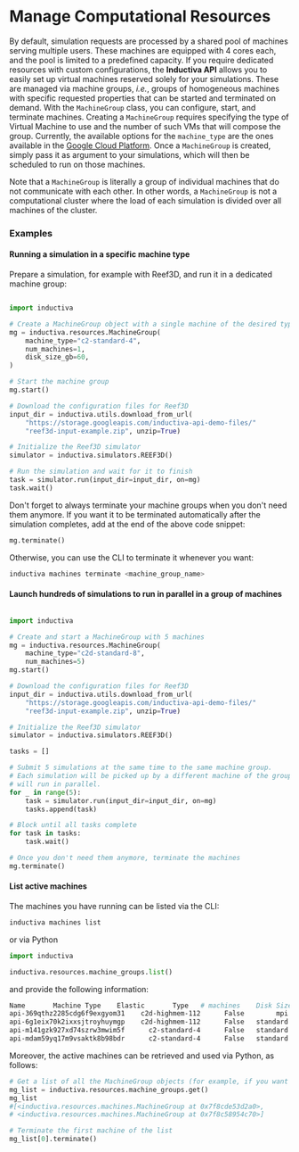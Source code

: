 # Manage Computational Resources

By default, simulation requests are processed by a shared pool of machines serving multiple users. These machines are equipped with 4 cores each, and the pool is limited to a predefined capacity. If you require dedicated resources with custom configurations, the **Inductiva API** allows you to easily set up virtual machines reserved solely for your simulations. These are managed via machine groups, *i.e.*, groups of homogeneous machines with specific requested properties that can be started and terminated on demand. With the `MachineGroup` class, you can configure, start, and terminate machines. Creating a `MachineGroup` requires specifying the type of Virtual Machine to use and the number of such VMs that will compose the group. Currently, the available options for the `machine_type` are the ones available in the [Google Cloud Platform](https://cloud.google.com/compute/docs/machine-types). Once a `MachineGroup` is created, simply pass it as argument to your simulations, which will then be scheduled to run on those machines. 

Note that a `MachineGroup` is literally a group of individual machines that do not communicate with each other. In other words, a `MachineGroup` is not a computational cluster where the load of each simulation is divided over all machines of the cluster.

### Examples


#### Running a simulation in a specific machine type

Prepare a simulation, for example with Reef3D, and run it in a dedicated machine group:

```python

import inductiva

# Create a MachineGroup object with a single machine of the desired type
mg = inductiva.resources.MachineGroup(
    machine_type="c2-standard-4",
    num_machines=1,
    disk_size_gb=60,
)

# Start the machine group
mg.start()

# Download the configuration files for Reef3D
input_dir = inductiva.utils.download_from_url(
    "https://storage.googleapis.com/inductiva-api-demo-files/"
    "reef3d-input-example.zip", unzip=True)

# Initialize the Reef3D simulator
simulator = inductiva.simulators.REEF3D()

# Run the simulation and wait for it to finish
task = simulator.run(input_dir=input_dir, on=mg)
task.wait()
```

Don't forget to always terminate your machine groups when you don't need them
anymore. If you want it to be terminated automatically after the simulation
completes, add at the end of the above code snippet:

```python
mg.terminate()
```

Otherwise, you can use the CLI to terminate it whenever you want:

```bash
inductiva machines terminate <machine_group_name>
```

#### Launch hundreds of simulations to run in parallel in a group of machines


```python

import inductiva

# Create and start a MachineGroup with 5 machines
mg = inductiva.resources.MachineGroup(
    machine_type="c2d-standard-8",
    num_machines=5)
mg.start()

# Download the configuration files for Reef3D
input_dir = inductiva.utils.download_from_url(
    "https://storage.googleapis.com/inductiva-api-demo-files/"
    "reef3d-input-example.zip", unzip=True)

# Initialize the Reef3D simulator
simulator = inductiva.simulators.REEF3D()

tasks = []

# Submit 5 simulations at the same time to the same machine group.
# Each simulation will be picked up by a different machine of the group and all
# will run in parallel.
for _ in range(5):
    task = simulator.run(input_dir=input_dir, on=mg)
    tasks.append(task)

# Block until all tasks complete
for task in tasks:
    task.wait()

# Once you don't need them anymore, terminate the machines
mg.terminate()
```

#### List active machines

The machines you have running can be listed via the CLI:

```bash
inductiva machines list
```

or via Python

```python
import inductiva

inductiva.resources.machine_groups.list()
```

and provide the following information:

```bash
Name       Machine Type    Elastic       Type   # machines    Disk Size in GB       Spot   Started at (UTC)
api-369qthz2285cdg6f9exgyom31    c2d-highmem-112      False        mpi            2                200      False   22 Jan, 16:39:12
api-6g1eix70k2ixxsjtroyhuymgp    c2d-highmem-112      False   standard            1                200      False   22 Jan, 16:38:45
api-m141gzk927xd74szrw3mwim5f      c2-standard-4      False   standard            1                 60      False   23 Jan, 10:20:59
api-mdam59yq17m9vsaktk8b98bdr      c2-standard-4      False   standard            1                 60      False   23 Jan, 10:22:43
```

Moreover, the active machines can be retrieved and used via Python, as follows:
```python
# Get a list of all the MachineGroup objects (for example, if you want to terminate them all at once)
mg_list = inductiva.resources.machine_groups.get()
mg_list
#[<inductiva.resources.machines.MachineGroup at 0x7f8cde53d2a0>,
# <inductiva.resources.machines.MachineGroup at 0x7f8c58954c70>]

# Terminate the first machine of the list
mg_list[0].terminate()
```
